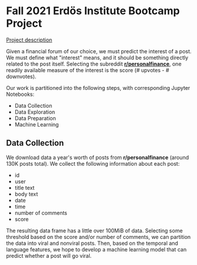 # Fall 2021 Erdös Institute Bootcamp Project

[Project description](https://drive.google.com/file/d/1ykcpZqmNYM0kdiwBdGjKAsH6VgHvs5_o/view?usp=sharing)

Given a financial forum of our choice, we must predict the interest of a post. We must define what "interest" means, and it should be something directly related to the post itself. Selecting the subreddit [**r/personalfinance**](https://www.reddit.com/r/personalfinance/), one readily available measure of the interest is the score (# upvotes - # downvotes). 

Our work is partitioned into the following steps, with corresponding Jupyter Notebooks:

* Data Collection
* Data Exploration
* Data Preparation
* Machine Learning

## Data Collection

We download data a year's worth of posts from **r/personalfinance** (around 130K posts total). We collect the following information about each post:

* id
* user
* title text
* body text
* date
* time
* number of comments
* score

The resulting data frame has a little over 100MiB of data. Selecting some threshold based on the score and/or number of comments, we can partition the data into viral and nonviral posts. Then, based on the temporal and language features, we hope to develop a machine learning model that can predict whether a post will go viral.
